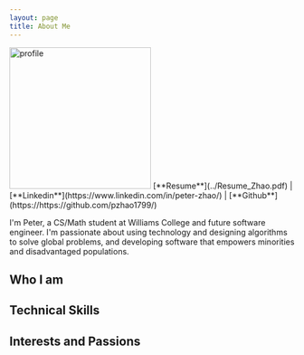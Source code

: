 ```yaml
---
layout: page
title: About Me
---
```


<img src="../profile.jpg" alt="profile" width="250"> 
[**Resume**](../Resume_Zhao.pdf) | [**Linkedin**](https://www.linkedin.com/in/peter-zhao/) | [**Github**](https://https://github.com/pzhao1799/)

<p class="message">
  I'm Peter, a CS/Math student at Williams College and future software engineer. I'm passionate about using technology and designing algorithms to solve global problems, and developing software that empowers minorities and disadvantaged populations. 
</p>

## Who I am

## Technical Skills

## Interests and Passions